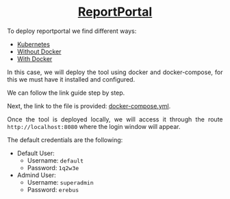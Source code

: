 <h1 style="text-align: center; color: #338DFF;"><a href="https://reportportal.io/">ReportPortal</a></h1>

<p style="text-align: justify;">To deploy reportportal we find different ways:</p>

- [Kubernetes](https://github.com/reportportal/kubernetes)
- [Without Docker](https://reportportal.io/docs/Deploy-ReportPortal-without)
- [With Docker](https://reportportal.io/docs/Deploy-with-Docker)


<p style="text-align: justify;">In this case, we will deploy the tool using docker and docker-compose, for this we must have it installed and configured. </p>

<p style="text-align: justify;">We can follow the link guide step by step.</p>

<p style="text-align: justify;">Next, the link to the file is provided: <a href="https://github.com/reportportal/reportportal/blob/master/docker-compose.yml">docker-compose.yml</a>.</p>

<p style="text-align: justify;">Once the tool is deployed locally, we will access it through the route <code style="font-size:13px"> http://localhost:8080</code> where the login window will appear.</p>

<p style="text-align: justify;">The default credentials are the following:</p>

- Default User:
  - Username: <code style="font-size:13px">default</code>
  - Password: <code style="font-size:13px">1q2w3e</code>
- Admind User:
  - Username: <code style="font-size:13px">superadmin</code>
  - Password: <code style="font-size:13px">erebus</code>
